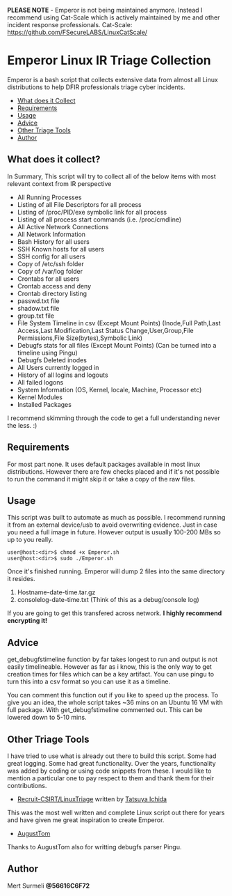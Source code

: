 **PLEASE NOTE** - Emperor is not being maintained anymore. Instead I recommend using Cat-Scale which is actively maintained by me and other incident response professionals. Cat-Scale: https://github.com/FSecureLABS/LinuxCatScale/


# Emperor Linux IR Triage Collection 
Emperor is a bash script that collects extensive data from almost all Linux distributions to help DFIR professionals triage cyber incidents.

- [What does it Collect](#what-does-it-collect)
- [Requirements](#requirements)
- [Usage](#usage)
- [Advice](#advice)
- [Other Triage Tools](#other-triage-tools)
- [Author](#author)

## What does it collect?
In Summary, This script will try to collect all of the below items with most relevant context from IR perspective

- All Running Processes
- Listing of all File Descriptors for all process
- Listing of /proc/PID/exe symbolic link for all process
- Listing of all process start commands (i.e. /proc/<PID>cmdline)
- All Active Network Connections
- All Network Information 
- Bash History for all users
- SSH Known hosts for all users 
- SSH config for all users
- Copy of /etc/ssh folder
- Copy of /var/log folder
- Crontabs for all users
- Crontab access and deny
- Crontab directory listing
- passwd.txt file
- shadow.txt file
- group.txt file
- File System Timeline in csv (Except Mount Points) (Inode,Full Path,Last Access,Last Modification,Last Status Change,User,Group,File Permissions,File Size(bytes),Symbolic Link)
- Debugfs stats for all files (Except Mount Points) (Can be turned into a timeline using Pingu)
- Debugfs Deleted inodes
- All Users currently logged in
- History of all logins and logouts
- All failed logons
- System Information (OS, Kernel, locale, Machine, Processor etc)
- Kernel Modules
- Installed Packages

I recommend skimming through the code to get a full understanding never the less. :)

## Requirements
For most part none. It uses default packages available in most linux distributions. However there are few checks placed and if it's not possible to run the command it might skip it or take a copy of the raw files. 

## Usage
This script was built to automate as much as possible. I recommend running it from an external device/usb to avoid overwriting evidence. Just in case you need a full image in future. However output is usually 100-200 MBs so up to you really. 

```
user@host:<dir>$ chmod +x Emperor.sh
user@host:<dir>$ sudo ./Emperor.sh
```

Once it's finished running. Emperor will dump 2 files into the same directory it resides. 

1. Hostname-date-time.tar.gz
2. consolelog-date-time.txt (Think of this as a debug/console log)

If you are going to get this transfered across network. **I highly recommend encrypting it!**

## Advice
get_debugfstimeline function by far takes longest to run and output is not easily timelineable. However as far as i know, this is the only way to get creation times for files which can be a key artifact. You can use pingu to turn this into a csv format so you can use it as a timeline.

You can comment this function out if you like to speed up the process. To give you an idea, the whole script takes ~36 mins on an Ubuntu 16 VM with full package. With get_debugfstimeline commented out. This can be lowered down to 5-10 mins.  

## Other Triage Tools
I have tried to use what is already out there to build this script. Some had great logging. Some had great functionality. Over the years, functionality was added by coding or using code snippets from these. I would like to mention a particular one to pay respect to them and thank them for their contributions. 

- [Recruit-CSIRT/LinuxTriage](https://github.com/Recruit-CSIRT/LinuxTriage) written by [Tatsuya Ichida](https://github.com/icchida)

This was the most well written and complete Linux script out there for years and have given me great inspiration to create Emperor. 

- [AugustTom](https://github.com/AugustTom)

Thanks to AugustTom also for writting debugfs parser Pingu.

## Author
Mert Surmeli
**@56616C6F72**
